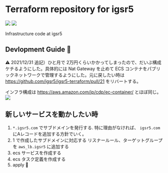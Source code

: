 # Terraform repository for igsr5
![](https://github.com/igsr5/igsr5-terraform/workflows/terraform%20apply/badge.svg)
![](https://img.shields.io/badge/license-MIT-green)

Infrastructure code at igsr5
## Devlopment Guide 📝
⚠️ 2021/12/31 追記）ひと月で 2万円くらいかかってしまったので、だいぶ構成ケチるようにした。具体的には Nat Gateway を止めて ECS コンテナをパブリックネットワークで管理するようにした。元に戻したい時は https://github.com/igsr5/igsr5-terraform/pull/21 をリバートする。

インフラ構成は https://aws.amazon.com/jp/cdp/ec-container/ とほぼ同じ。
<img src="https://d1.awsstatic.com/icons/jp/cdp/renewal/diagram_ec-container_v2.85a0ad9ebf4bd95e18df84db4b274ba3b36f8586.png" />

## 新しいサービスを動かしたい時

1. `*.igsr5.com` でサブドメインを発行する. 
  特に理由がなければ、 `igsr5.com` にAレコードを追加する方針でいく。
2. 1 で作成したサブドメインに対応する リスナールール、ターゲットグループを `aws_lb.igsr5` に追加する
3. ecs サービスを作成する
4. ecs タスク定義を作成する
5. apply 🎉
